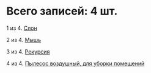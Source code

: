 # Всего записей: 4 шт.

1 из 4. [Слон](../example/Животные/2020-07-06_elephant.md)

2 из 4. [Мышь](../example/Животные/2020-07-06_mouse.md)

3 из 4. [Рекурсия](../example/2020-07-06_recursion.md)

4 из 4. [Пылесос воздушный, для уборки помещений](../example/2020-07-06_vacuum.md)

